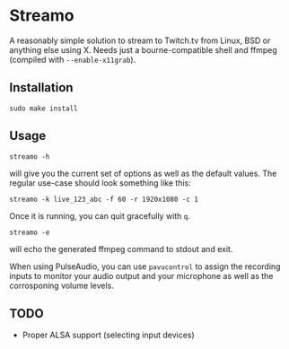 Streamo
=======

A reasonably simple solution to stream to Twitch.tv from Linux, BSD or anything
else using X. Needs just a bourne-compatible shell and ffmpeg (compiled with
`--enable-x11grab`).

Installation
------------

    sudo make install

Usage
-----

    streamo -h

will give you the current set of options as well as the default values. The
regular use-case should look something like this:

    streamo -k live_123_abc -f 60 -r 1920x1080 -c 1

Once it is running, you can quit gracefully with `q`.

    streamo -e

will echo the generated ffmpeg command to stdout and exit.

When using PulseAudio, you can use `pavucontrol` to assign the recording inputs
to monitor your audio output and your microphone as well as the corrosponing
volume levels.

TODO
----

- Proper ALSA support (selecting input devices)


